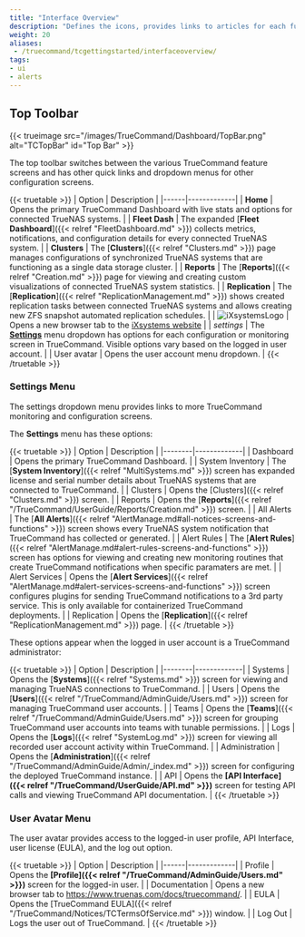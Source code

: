 ```yaml
---
title: "Interface Overview"
description: "Defines the icons, provides links to articles for each function, and explains where to access alerts on the TrueCommand interface."
weight: 20
aliases: 
 - /truecommand/tcgettingstarted/interfaceoverview/
tags:
- ui
- alerts
---
```


## Top Toolbar

{{< trueimage src="/images/TrueCommand/Dashboard/TopBar.png" alt="TCTopBar" id="Top Bar" >}}

The top toolbar switches between the various TrueCommand feature screens and has other quick links and dropdown menus for other configuration screens.

{{< truetable >}}
| Option | Description |
|------|-------------|
| <span class="iconify" data-icon="mdi:home"></span> **Home** | Opens the primary TrueCommand Dashboard with live stats and options for connected TrueNAS systems. |
| <span class="iconify" data-icon="mdi:heart-pulse"></span> **Fleet Dash** | The expanded [**Fleet Dashboard**]({{< relref "FleetDashboard.md" >}}) collects metrics, notifications, and configuration details for every connected TrueNAS system. |
| <span class="iconify" data-icon="mdi:server-network"></span> **Clusters** | The [**Clusters**]({{< relref "Clusters.md" >}}) page manages configurations of synchronized TrueNAS systems that are functioning as a single data storage cluster. |
| <span class="iconify" data-icon="mdi:chart-line-stacked"></span> **Reports** | The [**Reports**]({{< relref "Creation.md" >}}) page for viewing and creating custom visualizations of connected TrueNAS system statistics. |
| <span class="iconify" data-icon="mdi:content-copy"></span> **Replication** | The [**Replication**]({{< relref "ReplicationManagement.md" >}}) shows created replication tasks between connected TrueNAS systems and allows creating new ZFS snapshot automated replication schedules. |
| ![iXsystemsLogo](/images/ixsystemsbw.png) | Opens a new browser tab to the [iXsystems website](https://www.ixsystems.com) |
| <i class="material-icons" aria-hidden="true" title="Settings">settings</i> | The **[Settings](#settings-menu)** menu dropdown has options for each configuration or monitoring screen in TrueCommand. Visible options vary based on the logged in user account. |
| User avatar | Opens the user account menu dropdown. |
{{< /truetable >}}

### Settings Menu
The settings dropdown menu provides links to more TrueCommand monitoring and configuration screens.

The **Settings** menu has these options:

{{< truetable >}}
| Option | Description |
|--------|-------------|
| <span class="iconify" data-icon="mdi:view-dashboard"></span> Dashboard | Opens the primary TrueCommand Dashboard. |
| <span class="iconify" data-icon="mdi:chip"></span> System Inventory | The [**System Inventory**]({{< relref "MultiSystems.md" >}}) screen has expanded license and serial number details about TrueNAS systems that are connected to TrueCommand. |
| <span class="iconify" data-icon="mdi:server-network"></span> Clusters | Opens the [Clusters]({{< relref "Clusters.md" >}}) screen. |
| <span class="iconify" data-icon="mdi:chart-line-stacked"></span> Reports | Opens the [**Reports**]({{< relref "/TrueCommand/UserGuide/Reports/Creation.md" >}}) screen. |
| <span class="iconify" data-icon="mdi:playlist-check"></span> All Alerts | The [**All Alerts**]({{< relref "AlertManage.md#all-notices-screens-and-functions" >}}) screen shows every TrueNAS system notification that TrueCommand has collected or generated. |
| <span class="iconify" data-icon="ic:round-notification-important"></span> Alert Rules | The [**Alert Rules**]({{< relref "AlertManage.md#alert-rules-screens-and-functions" >}}) screen has options for viewing and creating new monitoring routines that create TrueCommand notifications when specific paramaters are met. |
| <span class="iconify" data-icon="mdi:cloud-alert"></span> Alert Services | Opens the [**Alert Services**]({{< relref "AlertManage.md#alert-services-screens-and-functions" >}}) screen configures plugins for sending TrueCommand notifications to a 3rd party service. This is only available for containerized TrueCommand deployments. |
| <span class="iconify" data-icon="mdi:content-copy"></span> Replication | Opens the [**Replication**]({{< relref "ReplicationManagement.md" >}}) page. |
{{< /truetable >}}

These options appear when the logged in user account is a TrueCommand administrator:

{{< truetable >}}
| Option | Description |
|--------|-------------|
| <span class="iconify" data-icon="mdi:remote"></span> Systems | Opens the [**Systems**]({{< relref "Systems.md" >}}) screen for viewing and managing TrueNAS connections to TrueCommand. |
| <span class="iconify" data-icon="mdi:account"></span> Users | Opens the [**Users**]({{< relref "/TrueCommand/AdminGuide/Users.md" >}}) screen for managing TrueCommand user accounts. |
| <span class="iconify" data-icon="mdi:account-supervisor-circle"></span> Teams | Opens the [**Teams**]({{< relref "/TrueCommand/AdminGuide/Users.md" >}}) screen for grouping TrueCommand user accounts into teams with tunable permissions. |
| <span class="iconify" data-icon="mdi:text-short"></span> Logs | Opens the [**Logs**]({{< relref "SystemLog.md" >}}) screen for viewing all recorded user account activity within TrueCommand. |
| <span class="iconify" data-icon="mdi:key"></span> Administration | Opens the [**Administration**]({{< relref "/TrueCommand/AdminGuide/Admin/_index.md" >}}) screen for configuring the deployed TrueCommand instance. |
| <span class="iconify" data-icon="mdi:swap-vertical-bold"></span> API |  Opens the **[API Interface]({{< relref "/TrueCommand/UserGuide/API.md" >}})** screen for testing API calls and viewing TrueCommand API documentation. |
{{< /truetable >}}

### User Avatar Menu
The user avatar provides access to the logged-in user profile, API Interface, user license (EULA), and the log out option.

{{< truetable >}}
| Option | Description |
|------|-------------|
| <span class="iconify" data-icon="mdi:account"></span> Profile | Opens the **[Profile]({{< relref "/TrueCommand/AdminGuide/Users.md" >}})** screen for the logged-in user. |
| <span class="iconify" data-icon="mdi:file-document-multiple-outline"></span> Documentation | Opens a new browser tab to https://www.truenas.com/docs/truecommand/. |
| <span class="iconify" data-icon="mdi:file-document-edit-outline"></span> EULA | Opens the [TrueCommand EULA]({{< relref "/TrueCommand/Notices/TCTermsOfService.md" >}}) window. |
| <span class="iconify" data-icon="mdi:login-variant"></span> Log Out | Logs the user out of TrueCommand. |
{{< /truetable >}}
